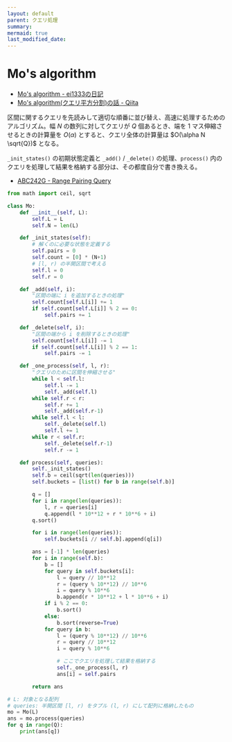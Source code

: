 ```yaml
---
layout: default
parent: クエリ処理
summary: 
mermaid: true
last_modified_date:
---
```


# Mo's algorithm

- [Mo's algorithm - ei1333の日記](https://ei1333.hateblo.jp/entry/2017/09/11/211011)
- [Mo's algorithm(クエリ平方分割)の話 - Qiita](https://qiita.com/ageprocpp/items/34121c58e571ea8c4023)

区間に関するクエリを先読みして適切な順番に並び替え、高速に処理するためのアルゴリズム。幅 $N$ の数列に対してクエリが $Q$ 個あるとき、端を 1 マス伸縮させるときの計算量を $O(\alpha)$ とすると、クエリ全体の計算量は $O(\alpha N \sqrt{Q})$ となる。

`_init_states()` の初期状態定義と `_add()` / `_delete()` の処理、`process()` 内のクエリを処理して結果を格納する部分は、その都度自分で書き換える。

- [ABC242G - Range Pairing Query](https://atcoder.jp/contests/abc242/tasks/abc242_g)

```python
from math import ceil, sqrt

class Mo:
    def __init__(self, L):
        self.L = L
        self.N = len(L)

    def _init_states(self):
        # 解くのに必要な状態を定義する
        self.pairs = 0
        self.count = [0] * (N+1)
        # [l, r) の半開区間で考える
        self.l = 0
        self.r = 0

    def _add(self, i):
        "区間の端に i を追加するときの処理"
        self.count[self.L[i]] += 1
        if self.count[self.L[i]] % 2 == 0:
            self.pairs += 1

    def _delete(self, i):
        "区間の端から i を削除するときの処理"
        self.count[self.L[i]] -= 1
        if self.count[self.L[i]] % 2 == 1:
            self.pairs -= 1

    def _one_process(self, l, r):
        "クエリのために区間を伸縮させる"
        while l < self.l:
            self.l -= 1
            self._add(self.l)
        while self.r < r:
            self.r += 1
            self._add(self.r-1)
        while self.l < l:
            self._delete(self.l)
            self.l += 1
        while r < self.r:
            self._delete(self.r-1)
            self.r -= 1

    def process(self, queries):
        self._init_states()
        self.b = ceil(sqrt(len(queries)))
        self.buckets = [list() for b in range(self.b)]

        q = []
        for i in range(len(queries)):
            l, r = queries[i]
            q.append(l * 10**12 + r * 10**6 + i)
        q.sort()

        for i in range(len(queries)):
            self.buckets[i // self.b].append(q[i])

        ans = [-1] * len(queries)
        for i in range(self.b):
            b = []
            for query in self.buckets[i]:
                l = query // 10**12
                r = (query % 10**12) // 10**6
                i = query % 10**6
                b.append(r * 10**12 + l * 10**6 + i)
            if i % 2 == 0:
                b.sort()
            else:
                b.sort(reverse=True)
            for query in b:
                l = (query % 10**12) // 10**6
                r = query // 10**12
                i = query % 10**6

                # ここでクエリを処理して結果を格納する
                self._one_process(l, r)
                ans[i] = self.pairs

        return ans
```

```python
# L: 対象となる配列
# queries: 半開区間 [l, r) をタプル (l, r) にして配列に格納したもの
mo = Mo(L)
ans = mo.process(queries)
for q in range(Q):
    print(ans[q])
```